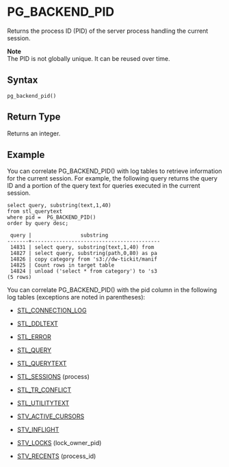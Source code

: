 # PG\_BACKEND\_PID<a name="PG_BACKEND_PID"></a>

Returns the process ID \(PID\) of the server process handling the current session\.

**Note**  
The PID is not globally unique\. It can be reused over time\.

## Syntax<a name="PG_BACKEND_PID-synopsis"></a>

```
pg_backend_pid()
```

## Return Type<a name="PG_BACKEND_PID-return-type"></a>

Returns an integer\.

## Example<a name="PG_BACKEND_PID-example"></a>

You can correlate PG\_BACKEND\_PID\(\) with log tables to retrieve information for the current session\. For example, the following query returns the query ID and a portion of the query text for queries executed in the current session\.

```
select query, substring(text,1,40)
from stl_querytext
where pid =  PG_BACKEND_PID()
order by query desc;

 query |                substring
-------+------------------------------------------
 14831 | select query, substring(text,1,40) from
 14827 | select query, substring(path,0,80) as pa
 14826 | copy category from 's3://dw-tickit/manif
 14825 | Count rows in target table
 14824 | unload ('select * from category') to 's3
(5 rows)
```

You can correlate PG\_BACKEND\_PID\(\) with the pid column in the following log tables \(exceptions are noted in parentheses\):

+ [STL\_CONNECTION\_LOG](r_STL_CONNECTION_LOG.md)

+ [STL\_DDLTEXT](r_STL_DDLTEXT.md)

+ [STL\_ERROR](r_STL_ERROR.md)

+ [STL\_QUERY](r_STL_QUERY.md)

+ [STL\_QUERYTEXT](r_STL_QUERYTEXT.md)

+ [STL\_SESSIONS](r_STL_SESSIONS.md) \(process\)

+ [STL\_TR\_CONFLICT](r_STL_TR_CONFLICT.md)

+ [STL\_UTILITYTEXT](r_STL_UTILITYTEXT.md)

+ [STV\_ACTIVE\_CURSORS](r_STV_ACTIVE_CURSORS.md)

+ [STV\_INFLIGHT](r_STV_INFLIGHT.md)

+ [STV\_LOCKS](r_STV_LOCKS.md) \(lock\_owner\_pid\)

+ [STV\_RECENTS](r_STV_RECENTS.md) \(process\_id\)
